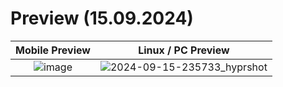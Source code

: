 # Preview (15.09.2024)

Mobile Preview             |  Linux / PC Preview
:-------------------------:|:-------------------------:
![image](https://github.com/user-attachments/assets/df7d5c7b-9da0-4c85-8931-185c75d8b3ce) | ![2024-09-15-235733_hyprshot](https://github.com/user-attachments/assets/17d7027d-24fa-4de6-a8e5-d35c0b18f5fe)
